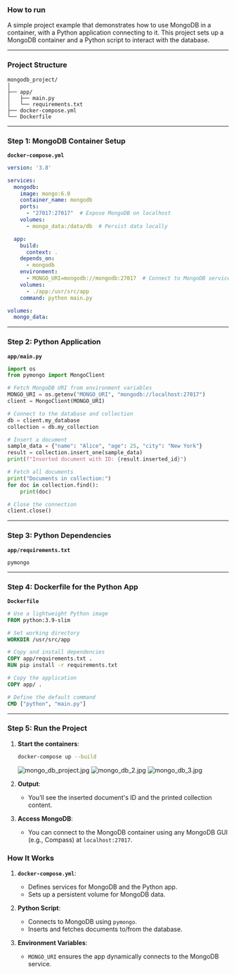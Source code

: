 ### How to run
A simple project example that demonstrates how to use MongoDB in a container, with a Python application connecting to it. 
This project sets up a MongoDB container and a Python script to interact with the database.

---

### **Project Structure**
```plaintext
mongodb_project/
│
├── app/
│   ├── main.py
│   └── requirements.txt
├── docker-compose.yml
└── Dockerfile
```

---

### **Step 1: MongoDB Container Setup**
**`docker-compose.yml`**
```yaml
version: '3.8'

services:
  mongodb:
    image: mongo:6.0
    container_name: mongodb
    ports:
      - "27017:27017"  # Expose MongoDB on localhost
    volumes:
      - mongo_data:/data/db  # Persist data locally

  app:
    build:
      context: .
    depends_on:
      - mongodb
    environment:
      - MONGO_URI=mongodb://mongodb:27017  # Connect to MongoDB service
    volumes:
      - ./app:/usr/src/app
    command: python main.py

volumes:
  mongo_data:
```

---

### **Step 2: Python Application**
**`app/main.py`**
```python
import os
from pymongo import MongoClient

# Fetch MongoDB URI from environment variables
MONGO_URI = os.getenv("MONGO_URI", "mongodb://localhost:27017")
client = MongoClient(MONGO_URI)

# Connect to the database and collection
db = client.my_database
collection = db.my_collection

# Insert a document
sample_data = {"name": "Alice", "age": 25, "city": "New York"}
result = collection.insert_one(sample_data)
print(f"Inserted document with ID: {result.inserted_id}")

# Fetch all documents
print("Documents in collection:")
for doc in collection.find():
    print(doc)

# Close the connection
client.close()
```

---

### **Step 3: Python Dependencies**
**`app/requirements.txt`**
```plaintext
pymongo
```

---

### **Step 4: Dockerfile for the Python App**
**`Dockerfile`**
```dockerfile
# Use a lightweight Python image
FROM python:3.9-slim

# Set working directory
WORKDIR /usr/src/app

# Copy and install dependencies
COPY app/requirements.txt .
RUN pip install -r requirements.txt

# Copy the application
COPY app/ .

# Define the default command
CMD ["python", "main.py"]
```

---

### **Step 5: Run the Project**
1. **Start the containers**:
   ```bash
   docker-compose up --build
   ```
   ![mongo_db_project.jpg](..%2F..%2FDownloads%2Fmongo_db_project.jpg)
   ![mongo_db_2.jpg](..%2F..%2FDownloads%2Fmongo_db_2.jpg)
   ![mongo_db_3.jpg](..%2F..%2FDownloads%2Fmongo_db_3.jpg)
2. **Output**:
   - You’ll see the inserted document's ID and the printed collection content.

3. **Access MongoDB**:
   - You can connect to the MongoDB container using any MongoDB GUI (e.g., Compass) at `localhost:27017`.



### **How It Works**
1. **`docker-compose.yml`**:
   - Defines services for MongoDB and the Python app.
   - Sets up a persistent volume for MongoDB data.

2. **Python Script**:
   - Connects to MongoDB using `pymongo`.
   - Inserts and fetches documents to/from the database.

3. **Environment Variables**:
   - `MONGO_URI` ensures the app dynamically connects to the MongoDB service.


